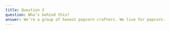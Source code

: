 ```yaml
---
title: Question 3
question: Who’s behind this?
answer: We’re a group of honest popcorn crafters. We live for popcorn.
---
```

